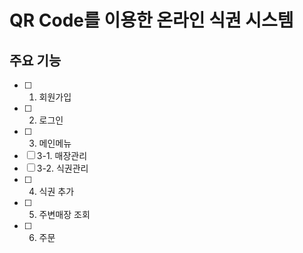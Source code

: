 # QR Code를 이용한 온라인 식권 시스템

## 주요 기능

- [ ] 1. 회원가입
- [ ] 2. 로그인
- [ ] 3. 메인메뉴
- [ ] 3-1. 매장관리
- [ ] 3-2. 식권관리
- [ ] 4. 식권 추가
- [ ] 5. 주변매장 조회
- [ ] 6. 주문
